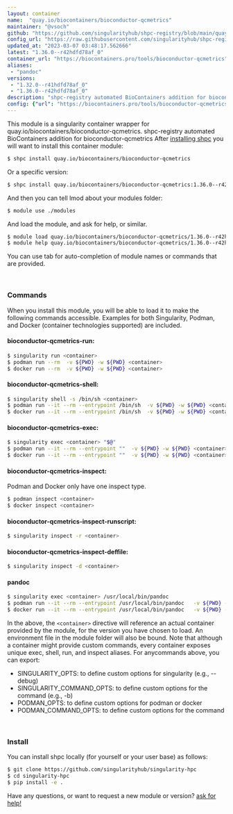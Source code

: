 ```yaml
---
layout: container
name:  "quay.io/biocontainers/bioconductor-qcmetrics"
maintainer: "@vsoch"
github: "https://github.com/singularityhub/shpc-registry/blob/main/quay.io/biocontainers/bioconductor-qcmetrics/container.yaml"
config_url: "https://raw.githubusercontent.com/singularityhub/shpc-registry/main/quay.io/biocontainers/bioconductor-qcmetrics/container.yaml"
updated_at: "2023-03-07 03:48:17.562666"
latest: "1.36.0--r42hdfd78af_0"
container_url: "https://biocontainers.pro/tools/bioconductor-qcmetrics"
aliases:
 - "pandoc"
versions:
 - "1.32.0--r41hdfd78af_0"
 - "1.36.0--r42hdfd78af_0"
description: "shpc-registry automated BioContainers addition for bioconductor-qcmetrics"
config: {"url": "https://biocontainers.pro/tools/bioconductor-qcmetrics", "maintainer": "@vsoch", "description": "shpc-registry automated BioContainers addition for bioconductor-qcmetrics", "latest": {"1.36.0--r42hdfd78af_0": "sha256:785005157272479bfb3384cac5dc1be634d9d42ed9d407b9ea61e0de7b9ee28c"}, "tags": {"1.32.0--r41hdfd78af_0": "sha256:9be664a2c5ccc626fd29c76b393dbaa5efe048ec216ec1bea1a836aa4645d255", "1.36.0--r42hdfd78af_0": "sha256:785005157272479bfb3384cac5dc1be634d9d42ed9d407b9ea61e0de7b9ee28c"}, "docker": "quay.io/biocontainers/bioconductor-qcmetrics", "aliases": {"pandoc": "/usr/local/bin/pandoc"}}
---
```


This module is a singularity container wrapper for quay.io/biocontainers/bioconductor-qcmetrics.
shpc-registry automated BioContainers addition for bioconductor-qcmetrics
After [installing shpc](#install) you will want to install this container module:


```bash
$ shpc install quay.io/biocontainers/bioconductor-qcmetrics
```

Or a specific version:

```bash
$ shpc install quay.io/biocontainers/bioconductor-qcmetrics:1.36.0--r42hdfd78af_0
```

And then you can tell lmod about your modules folder:

```bash
$ module use ./modules
```

And load the module, and ask for help, or similar.

```bash
$ module load quay.io/biocontainers/bioconductor-qcmetrics/1.36.0--r42hdfd78af_0
$ module help quay.io/biocontainers/bioconductor-qcmetrics/1.36.0--r42hdfd78af_0
```

You can use tab for auto-completion of module names or commands that are provided.

<br>

### Commands

When you install this module, you will be able to load it to make the following commands accessible.
Examples for both Singularity, Podman, and Docker (container technologies supported) are included.

#### bioconductor-qcmetrics-run:

```bash
$ singularity run <container>
$ podman run --rm  -v ${PWD} -w ${PWD} <container>
$ docker run --rm  -v ${PWD} -w ${PWD} <container>
```

#### bioconductor-qcmetrics-shell:

```bash
$ singularity shell -s /bin/sh <container>
$ podman run --it --rm --entrypoint /bin/sh  -v ${PWD} -w ${PWD} <container>
$ docker run --it --rm --entrypoint /bin/sh  -v ${PWD} -w ${PWD} <container>
```

#### bioconductor-qcmetrics-exec:

```bash
$ singularity exec <container> "$@"
$ podman run --it --rm --entrypoint ""  -v ${PWD} -w ${PWD} <container> "$@"
$ docker run --it --rm --entrypoint ""  -v ${PWD} -w ${PWD} <container> "$@"
```

#### bioconductor-qcmetrics-inspect:

Podman and Docker only have one inspect type.

```bash
$ podman inspect <container>
$ docker inspect <container>
```

#### bioconductor-qcmetrics-inspect-runscript:

```bash
$ singularity inspect -r <container>
```

#### bioconductor-qcmetrics-inspect-deffile:

```bash
$ singularity inspect -d <container>
```


#### pandoc

```bash
$ singularity exec <container> /usr/local/bin/pandoc
$ podman run --it --rm --entrypoint /usr/local/bin/pandoc   -v ${PWD} -w ${PWD} <container> -c " $@"
$ docker run --it --rm --entrypoint /usr/local/bin/pandoc   -v ${PWD} -w ${PWD} <container> -c " $@"
```



In the above, the `<container>` directive will reference an actual container provided
by the module, for the version you have chosen to load. An environment file in the
module folder will also be bound. Note that although a container
might provide custom commands, every container exposes unique exec, shell, run, and
inspect aliases. For anycommands above, you can export:

 - SINGULARITY_OPTS: to define custom options for singularity (e.g., --debug)
 - SINGULARITY_COMMAND_OPTS: to define custom options for the command (e.g., -b)
 - PODMAN_OPTS: to define custom options for podman or docker
 - PODMAN_COMMAND_OPTS: to define custom options for the command

<br>

### Install

You can install shpc locally (for yourself or your user base) as follows:

```bash
$ git clone https://github.com/singularityhub/singularity-hpc
$ cd singularity-hpc
$ pip install -e .
```

Have any questions, or want to request a new module or version? [ask for help!](https://github.com/singularityhub/singularity-hpc/issues)
